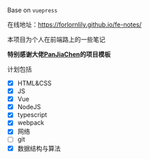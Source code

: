 Base on `vuepress`

在线地址：https://forlornlily.github.io/fe-notes/

本项目为个人在前端路上的一些笔记

**特别感谢大佬[PanJiaChen](https://github.com/PanJiaChen)的项目模板**

计划包括

- [x] HTML&CSS
- [x] JS
- [x] Vue
- [x] NodeJS
- [x] typescript
- [x] webpack
- [x] 网络
- [ ] git
- [x] 数据结构与算法
